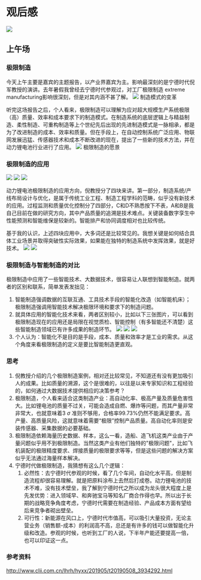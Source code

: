 # 观后感
![](2022-03-30-12-30-32.png)
## 上午场
### 极限制造
今天上午主要是嘉宾的主题报告，以产业界嘉宾为主。影响最深刻的是宁德时代倪军教授的演讲。去年暑假我曾经去宁德时代参观过，对工厂极限制造 extreme manufacturing影响很深刻，但是对其内涵不甚了解。
![](2022-03-30-13-13-05.png)
制造模式的变革

听完这场报告之后，个人看来，极限制造可以理解为应对超大规模生产系统极限（高）质量、效率和成本要求下的制造模式。在制造系统的底层逻辑上与精益制造、柔性制造、可重构制造等上个世纪先后出现的先进制造模式是一脉相承，都是为了改进制造的成本、效率和质量。但在手段上，在自动控制系统广泛应用、物联网发展迅猛、传感器技术和成本不断改进的现在，提出了一些新的技术方法，并在动力锂电池行业进行了应用。
![](2022-03-30-13-13-32.png)
极限制造的愿景
### 极限制造的应用
![](2022-03-30-13-15-50.png)
![](2022-03-30-13-34-37.png)
![](2022-03-30-13-35-01.png)

动力锂电池极限制造的应用方向，倪教授分了四块来讲。第一部分，制造系统/产线布局设计与优化，是属于传统工业工程、制造工程学科的范畴，似乎没有新技术的应用。过程监测和质量优化控制分了四部分，C和D不熟悉按下不表，A和B是我自己目前在做的研究方向，其中产品质量的追溯是技术难点。关键装备数字孪生中性能预测和智能维保是较新的。智能排产和协同调度相对也比较传统。

基于我的认识，上述四块应用中，大多词还是比较常见的。我想关键是如何结合具体工业场景并取得突破性实际效果，如果能在独特的制造系统中发挥效果，就是好技术。
![](2022-03-30-13-35-21.png)
![](2022-03-30-13-40-32.png)


### 极限制造与智能制造的对比
极限制造中应用了一些智能技术、大数据技术，很容易让人联想到智能制造。就两者的区别和联系，简单发表发拙见：
1. 智能制造强调数据的互联互通、工具技术手段的智能化改造（如智能机床）；极限制造强调用智能技术解决极限环境和要求下的制造问题。
2. 就具体应用的智能化技术来看，两者区别较小，比如以下三张图片，可以看到极限制造现在的应用还是局限在视觉质检、智能控制（有多智能还不清楚）这些智能制造领域已有许多成果的制造环节。
![](2022-03-30-13-40-47.png)
![](2022-03-30-13-40-56.png)
![](2022-03-30-13-41-03.png)
3. 个人认为：智能化不是目的是手段，成本、质量和效率才是工业的需求。从这个角度来看极限制造的定义是要比智能制造更直观。

### 思考
1. 倪教授介绍的几个极限制造案例，相对还比较常见，不知道还有没有更加吸引人的成果。比如质量的溯源，这个是很难的，以往是以来专家知识和工程经验的，如何通过大数据技术提供相应的决策参考？
2. 极限制造，个人看来适合这类制造产业：高自动化率、极高产量及质量危害性大。比如锂电池的质量不过关，可能会造成自燃、爆炸等问题，而其产量非常非常大，也就意味着3 $\sigma$ 准则不够用，合格率99.73%仍然不能满足要求。高产量、高质量风险，这就意味着需要“极限”控制产品质量。高自动化率则是安装传感器、采集数据的必要基础。
3. 极限制造依赖海量历史数据、样本，这么一看，造船、造飞机这类产业由于产量问题似乎用不到极限制造。当然这类产业有他们独特的"极限问题"，比如飞机装配的极限精度要求、焊接质量的极限要求等等，但是这些问题的解决方案似乎无法通过海量样本解决。
4. 宁德时代做极限制造，我猜想有这么几个逻辑：
   1. 必然性：去宁德时代参观的时候，看了几个车间，自动化水平高，但是制造流程却很容易理解。就是把原料涂布上去然后打成卷。动力锂电池的技术不难，没有技术壁垒，我了解到宁德时代之所以成为龙头很大程度上是先发优势：进入领域早、和奔驰宝马等知名厂商合作得也早。所以出于长期的战略竞争角度考虑，宁德时代需要在制造经验、产品成本方面有望给后来竞争者砌出壁垒。
   2. 可行性：新能源在风口上，宁德时代市值高，可以吸引大量投资，无论主营业务（销售额-成本）的利润高不高，总还是有许多的钱可以做智能化升级和改造。参观的时候，也听到工厂的人说，下半年产能还要提高一倍，也可以印证这一点。

### 参考资料
http://www.clii.com.cn/lhrh/hyxx/201905/t20190508_3934292.html

